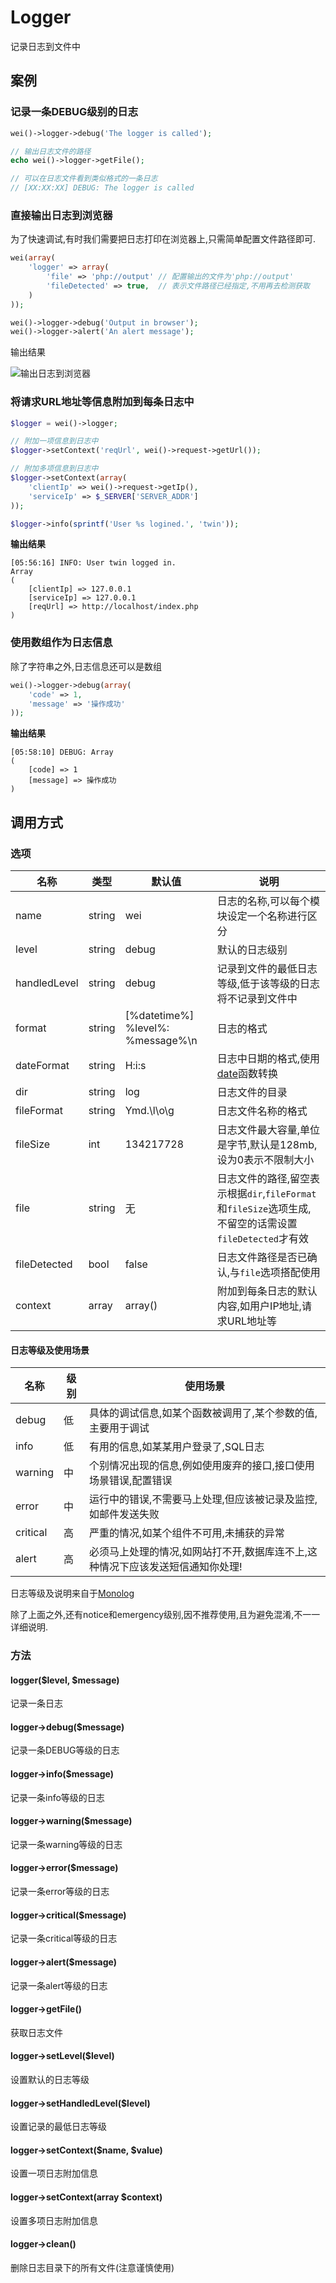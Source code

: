 Logger
======

记录日志到文件中

案例
----

### 记录一条DEBUG级别的日志

```php
wei()->logger->debug('The logger is called');

// 输出日志文件的路径
echo wei()->logger->getFile();

// 可以在日志文件看到类似格式的一条日志
// [XX:XX:XX] DEBUG: The logger is called
```

### 直接输出日志到浏览器

为了快速调试,有时我们需要把日志打印在浏览器上,只需简单配置文件路径即可.

```php
wei(array(
    'logger' => array(
        'file' => 'php://output' // 配置输出的文件为'php://output'
        'fileDetected' => true,  // 表示文件路径已经指定,不用再去检测获取
    )
));

wei()->logger->debug('Output in browser');
wei()->logger->alert('An alert message');
```

输出结果

![输出日志到浏览器](resources/log-to-browser.jpg)


### 将请求URL地址等信息附加到每条日志中

```php
$logger = wei()->logger;

// 附加一项信息到日志中
$logger->setContext('reqUrl', wei()->request->getUrl());

// 附加多项信息到日志中
$logger->setContext(array(
    'clientIp' => wei()->request->getIp(),
    'serviceIp' => $_SERVER['SERVER_ADDR']
));

$logger->info(sprintf('User %s logined.', 'twin'));
```

**输出结果**

```
[05:56:16] INFO: User twin logged in.
Array
(
    [clientIp] => 127.0.0.1
    [serviceIp] => 127.0.0.1
    [reqUrl] => http://localhost/index.php
)
````

### 使用数组作为日志信息

除了字符串之外,日志信息还可以是数组

```php
wei()->logger->debug(array(
    'code' => 1,
    'message' => '操作成功'
));
```

**输出结果**

```
[05:58:10] DEBUG: Array
(
    [code] => 1
    [message] => 操作成功
)
````

调用方式
--------

### 选项

名称         | 类型   | 默认值                            | 说明
-------------|--------|-----------------------------------|------
name         | string | wei                               | 日志的名称,可以每个模块设定一个名称进行区分
level        | string | debug                             | 默认的日志级别
handledLevel | string | debug                             | 记录到文件的最低日志等级,低于该等级的日志将不记录到文件中
format       | string | [%datetime%] %level%: %message%\n | 日志的格式
dateFormat   | string | H:i:s                             | 日志中日期的格式,使用[date](http://php.net/manual/en/function.date.php)函数转换
dir          | string | log                               | 日志文件的目录
fileFormat   | string | Ymd.\l\o\g                        | 日志文件名称的格式
fileSize     | int    | 134217728                         | 日志文件最大容量,单位是字节,默认是128mb,设为0表示不限制大小
file         | string | 无                                | 日志文件的路径,留空表示根据`dir`,`fileFormat`和`fileSize`选项生成,不留空的话需设置`fileDetected`才有效
fileDetected | bool   | false                             | 日志文件路径是否已确认,与`file`选项搭配使用
context      | array  | array()                           | 附加到每条日志的默认内容,如用户IP地址,请求URL地址等

#### 日志等级及使用场景

名称      | 级别 | 使用场景
----------|------|-----------
debug     | 低   | 具体的调试信息,如某个函数被调用了,某个参数的值,主要用于调试
info      | 低   | 有用的信息,如某某用户登录了,SQL日志
warning   | 中   | 个别情况出现的信息,例如使用废弃的接口,接口使用场景错误,配置错误
error     | 中   | 运行中的错误,不需要马上处理,但应该被记录及监控,如邮件发送失败
critical  | 高   | 严重的情况,如某个组件不可用,未捕获的异常
alert     | 高   | 必须马上处理的情况,如网站打不开,数据库连不上,这种情况下应该发送短信通知你处理!

日志等级及说明来自于[Monolog](https://github.com/Seldaek/monolog) 

除了上面之外,还有notice和emergency级别,因不推荐使用,且为避免混淆,不一一详细说明.

### 方法

#### logger($level, $message)
记录一条日志

#### logger->debug($message)
记录一条DEBUG等级的日志

#### logger->info($message)
记录一条info等级的日志

#### logger->warning($message)
记录一条warning等级的日志

#### logger->error($message)
记录一条error等级的日志

#### logger->critical($message)
记录一条critical等级的日志

#### logger->alert($message)
记录一条alert等级的日志

#### logger->getFile()
获取日志文件

#### logger->setLevel($level)
设置默认的日志等级

#### logger->setHandledLevel($level)
设置记录的最低日志等级

#### logger->setContext($name, $value)
设置一项日志附加信息

#### logger->setContext(array $context)
设置多项日志附加信息

#### logger->clean()
删除日志目录下的所有文件(注意谨慎使用)